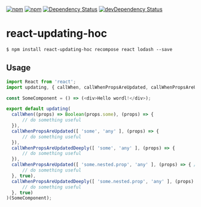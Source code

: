 [![npm](http://img.shields.io/npm/v/react-updating-hoc.svg?style=flat-square)](https://www.npmjs.com/package/react-updating-hoc)
[![npm](http://img.shields.io/npm/l/react-updating-hoc.svg?style=flat-square)](http://opensource.org/licenses/MIT)
[![Dependency Status](https://david-dm.org/aliaksandr-master/react-updating-hoc.svg?style=flat-square)](https://david-dm.org/aliaksandr-master/react-updating-hoc)
[![devDependency Status](https://david-dm.org/aliaksandr-master/react-updating-hoc/dev-status.svg?style=flat-square)](https://david-dm.org/aliaksandr-master/react-updating-hoc#info=devDependencies)

# react-updating-hoc

```shell
$ npm install react-updating-hoc recompose react lodash --save
```

## Usage 

```js
import React from 'react';
import updating, { callWhen, callWhenPropsAreUpdated, callWhenPropsAreUpdatedDeeply, callWhen } from 'react-updating-hoc';

const SomeComponent = () => (<div>Hello wordl!</div>);

export default updating(
  callWhen((props) => Boolean(props.some), (props) => {
      // do something useful
  }),
  callWhenPropsAreUpdated([ 'some', 'any' ], (props) => {
      // do something useful
  }),
  callWhenPropsAreUpdatedDeeply([ 'some', 'any' ], (props) => {
      // do something useful
  }),
  callWhenPropsAreUpdated([ 'some.nested.prop', 'any' ], (props) => { // shallow equality check with lodash get
      // do something useful
  }, true),
  callWhenPropsAreUpdatedDeeply([ 'some.nested.prop', 'any' ], (props) => { // deep equality check with lodash get
      // do something useful
  }, true)
)(SomeComponent);
```
